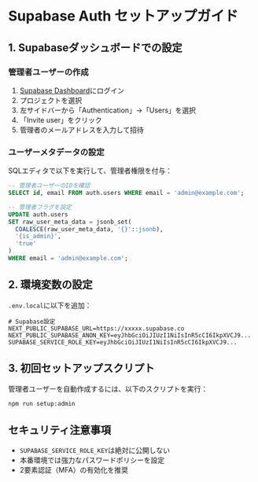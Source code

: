 # Supabase Auth セットアップガイド

## 1. Supabaseダッシュボードでの設定

### 管理者ユーザーの作成

1. [Supabase Dashboard](https://app.supabase.com)にログイン
2. プロジェクトを選択
3. 左サイドバーから「Authentication」→「Users」を選択
4. 「Invite user」をクリック
5. 管理者のメールアドレスを入力して招待

### ユーザーメタデータの設定

SQLエディタで以下を実行して、管理者権限を付与：

```sql
-- 管理者ユーザーのIDを確認
SELECT id, email FROM auth.users WHERE email = 'admin@example.com';

-- 管理者フラグを設定
UPDATE auth.users 
SET raw_user_meta_data = jsonb_set(
  COALESCE(raw_user_meta_data, '{}'::jsonb),
  '{is_admin}',
  'true'
)
WHERE email = 'admin@example.com';
```

## 2. 環境変数の設定

`.env.local`に以下を追加：

```env
# Supabase設定
NEXT_PUBLIC_SUPABASE_URL=https://xxxxx.supabase.co
NEXT_PUBLIC_SUPABASE_ANON_KEY=eyJhbGciOiJIUzI1NiIsInR5cCI6IkpXVCJ9...
SUPABASE_SERVICE_ROLE_KEY=eyJhbGciOiJIUzI1NiIsInR5cCI6IkpXVCJ9...
```

## 3. 初回セットアップスクリプト

管理者ユーザーを自動作成するには、以下のスクリプトを実行：

```bash
npm run setup:admin
```

## セキュリティ注意事項

- `SUPABASE_SERVICE_ROLE_KEY`は絶対に公開しない
- 本番環境では強力なパスワードポリシーを設定
- 2要素認証（MFA）の有効化を推奨